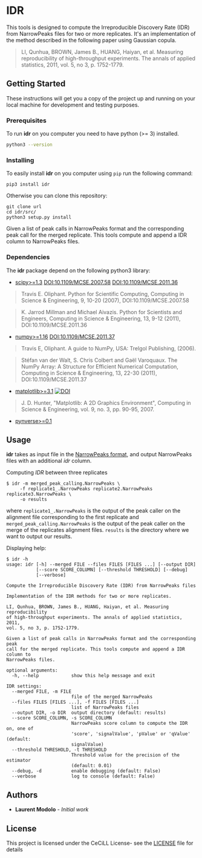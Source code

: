 # IDR

This tools is designed to compute the Irreproducible Discovery Rate (IDR)
from NarrowPeaks files for two or more replicates.
It's an implementation of the method described in the following paper using
Gaussian copula.

> LI, Qunhua, BROWN, James B., HUANG, Haiyan, et al. Measuring reproducibility
> of high-throughput experiments. The annals of applied statistics, 2011,
> vol. 5, no 3, p. 1752-1779.

## Getting Started

These instructions will get you a copy of the project up and running on your
local machine for development and testing purposes.

### Prerequisites

To run **idr** on you computer you need to have python (>= 3) installed.

```sh
python3 --version
```

### Installing

To easily install **idr** on you computer using `pip` run the following command:

```
pip3 install idr
```

Otherwise you can clone this repository:

```
git clone url
cd idr/src/
python3 setup.py install
```

Given a list of peak calls in NarrowPeaks format and the corresponding peak
call for the merged replicate. This tools compute and append a IDR column to
NarrowPeaks files.

### Dependencies

The **idr** package depend on the following python3 library:

- [scipy>=1.3](https://scipy.org) [DOI:10.1109/MCSE.2007.58](https://doi.org/10.1109/MCSE.2007.58) [DOI:10.1109/MCSE.2011.36](https://doi.org/10.1109/MCSE.2011.36)

> Travis E. Oliphant. Python for Scientific Computing, Computing in Science &
> Engineering, 9, 10-20 (2007), DOI:10.1109/MCSE.2007.58

> K. Jarrod Millman and Michael Aivazis. Python for Scientists and Engineers,
> Computing in Science & Engineering, 13, 9-12 (2011),
> DOI:10.1109/MCSE.2011.36


- [numpy>=1.16](https://numpy.org/) [DOI:10.1109/MCSE.2011.37](https://doi.org/10.1109/MCSE.2010.118)

> Travis E, Oliphant. A guide to NumPy, USA: Trelgol Publishing, (2006).

> Stéfan van der Walt, S. Chris Colbert and Gaël Varoquaux. The NumPy Array:
> A Structure for Efficient Numerical Computation, Computing in Science &
> Engineering, 13, 22-30 (2011), DOI:10.1109/MCSE.2011.37

- [matplotlib>=3.1](https://github.com/matplotlib/matplotlib/tree/v3.1.1) [![DOI](https://zenodo.org/badge/DOI/10.5281/zenodo.3264781.svg)](https://doi.org/10.5281/zenodo.3264781)

>  J. D. Hunter, "Matplotlib: A 2D Graphics Environment",
> Computing in Science & Engineering, vol. 9, no. 3, pp. 90-95, 2007.

- [pynverse>=0.1](https://pypi.org/project/pynverse/)

## Usage

**idr** takes as input file in the [NarrowPeaks format](https://genome.ucsc.edu/FAQ/FAQformat.html#format12),
and output NarrowPeaks files with an additional *idr* column.

Computing *IDR* between three replicates

```
$ idr -m merged_peak_calling.NarrowPeaks \
     -f replicate1_.NarrowPeaks replicate2.NarrowPeaks replicate3.NarrowPeaks \
     -o results
```

where `replicate1_.NarrowPeaks` is the output of the peak caller on the 
alignment file corresponding to the first replicate and 
`merged_peak_calling.NarrowPeaks` is the output of the peak caller on the merge
of the replicates alignment files.
`results` is the directory where we want to output our results.

Displaying help:

```
$ idr -h
usage: idr [-h] --merged FILE --files FILES [FILES ...] [--output DIR]        
           [--score SCORE_COLUMN] [--threshold THRESHOLD] [--debug]           
           [--verbose]                                                        
                                                                              
Compute the Irreproducible Discovery Rate (IDR) from NarrowPeaks files        
                                                                              
Implementation of the IDR methods for two or more replicates.                 
                                                                              
LI, Qunhua, BROWN, James B., HUANG, Haiyan, et al. Measuring reproducibility  
of high-throughput experiments. The annals of applied statistics, 2011,       
vol. 5, no 3, p. 1752-1779.                                                   
                                                                              
Given a list of peak calls in NarrowPeaks format and the corresponding peak   
call for the merged replicate. This tools compute and append a IDR column to  
NarrowPeaks files.                                                            
                                                                              
optional arguments:                                                           
  -h, --help            show this help message and exit                       
                                                                              
IDR settings:                                                                 
  --merged FILE, -m FILE                                                      
                        file of the merged NarrowPeaks                        
  --files FILES [FILES ...], -f FILES [FILES ...]                             
                        list of NarrowPeaks files                             
  --output DIR, -o DIR  output directory (default: results)                   
  --score SCORE_COLUMN, -s SCORE_COLUMN                                       
                        NarrowPeaks score column to compute the IDR on, one of
                        'score', 'signalValue', 'pValue' or 'qValue' (default:
                        signalValue)                                          
  --threshold THRESHOLD, -t THRESHOLD                                         
                        Threshold value for the precision of the estimator    
                        (default: 0.01)                                       
  --debug, -d           enable debugging (default: False)                     
  --verbose             log to console (default: False)                       
```


## Authors

* **Laurent Modolo** - *Initial work*

## License

This project is licensed under the CeCiLL License- see the [LICENSE](LICENSE) file for details
